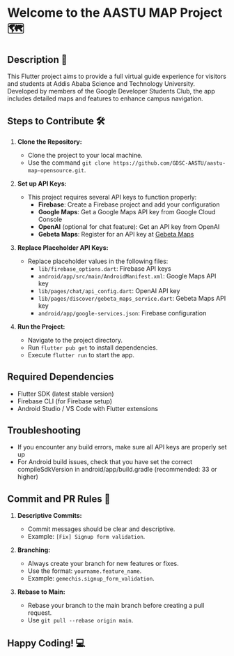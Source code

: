 # Welcome to the AASTU MAP Project 🗺️

## Description 📝
This Flutter project aims to provide a full virtual guide experience for visitors and students at Addis Ababa Science and Technology University. Developed by members of the Google Developer Students Club, the app includes detailed maps and features to enhance campus navigation.

## Steps to Contribute 🛠️

1. **Clone the Repository:**
   - Clone the project to your local machine.
   - Use the command `git clone https://github.com/GDSC-AASTU/aastu-map-opensource.git`.

2. **Set up API Keys:**
   - This project requires several API keys to function properly:
     - **Firebase**: Create a Firebase project and add your configuration
     - **Google Maps**: Get a Google Maps API key from Google Cloud Console
     - **OpenAI** (optional for chat feature): Get an API key from OpenAI
     - **Gebeta Maps**: Register for an API key at [Gebeta Maps](https://maps.gebeta.app)

3. **Replace Placeholder API Keys:**
   - Replace placeholder values in the following files:
     - `lib/firebase_options.dart`: Firebase API keys
     - `android/app/src/main/AndroidManifest.xml`: Google Maps API key
     - `lib/pages/chat/api_config.dart`: OpenAI API key
     - `lib/pages/discover/gebeta_maps_service.dart`: Gebeta Maps API key
     - `android/app/google-services.json`: Firebase configuration

4. **Run the Project:**
   - Navigate to the project directory.
   - Run `flutter pub get` to install dependencies.
   - Execute `flutter run` to start the app.

## Required Dependencies
- Flutter SDK (latest stable version)
- Firebase CLI (for Firebase setup)
- Android Studio / VS Code with Flutter extensions

## Troubleshooting
- If you encounter any build errors, make sure all API keys are properly set up
- For Android build issues, check that you have set the correct compileSdkVersion in android/app/build.gradle (recommended: 33 or higher)

## Commit and PR Rules 📜

1. **Descriptive Commits:**
   - Commit messages should be clear and descriptive.
   - Example: `[Fix] Signup form validation`.

2. **Branching:**
   - Always create your branch for new features or fixes.
   - Use the format: `yourname.feature_name`.
   - Example: `gemechis.signup_form_validation`.

3. **Rebase to Main:**
   - Rebase your branch to the main branch before creating a pull request.
   - Use `git pull --rebase origin main`.

## Happy Coding! 💻
